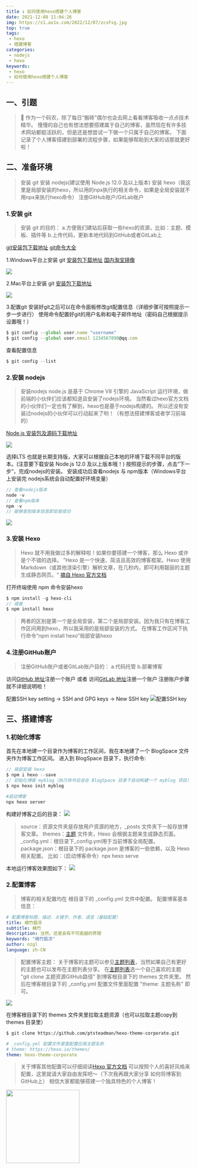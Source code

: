 ```yaml
---
title : 如何使用hexo搭建个人博客
date: 2021-12-08 11:04:26
img: https://s1.ax1x.com/2022/12/07/zcsFsg.jpg
top: true
tags:
 - hexo
 - 搭建博客
categories: 
 - nodejs
 - hexo
keywords:
 - hexo
 - 如何使用hexo搭建个人博客
---
```

## 一、引题
> 🎯 作为一个码农，除了每日“搬砖”偶尔也会去网上看看博客吸收一点点技术精华。
> 慢慢的自己也有想法想要搭建属于自己的博客，虽然现在有许多技术网站都挺活跃的，但是还是想尝试一下做一个只属于自己的博客。
> 下面记录了个人博客搭建到部署的流程步骤，如果能够帮助到大家的话那就更好啦！

## 二、准备环境
> 安装 git 
> 安装 nodejs(建议使用 Node.js 12.0 及以上版本)
> 安装 hexo（我这里是局部安装的hexo，所以用的npx执行的相关命令，如果是全局安装就不用npx来执行hexo命令）
> 注册GitHub账户/GitLab账户

### 1.安装 git 
> 安装 git 的目的：
> a.方便我们建站后获取一些hexo的资源，比如：主题、模板、插件等
> b.上传代码，更新本地代码到GitHub或者GitLab上

[git安装包下载地址](http://git-scm.com/downloads)
[git命令大全](http://git-scm.com/docs)

1.Windows平台上安装 git
[安装包下载地址](https://gitforwindows.org/)
[国内淘宝镜像](https://npm.taobao.org/mirrors/git-for-windows/)

![](./git01.jpg)

2.Mac平台上安装 git
[安装包下载地址](http://sourceforge.net/projects/git-osx-installer/)

![](./git02.jpg)

3.配置git
安装好git之后可以在命令面板修改git配置信息（详细步骤可按照提示一步一步进行）
使用命令配置好git的用户名称和电子邮件地址（密码自己根据提示设置哦！）
```js
$ git config --global user.name "username"
$ git config --global user.email 1234567890@qq.com
```
查看配置信息
```js
$ git config --list
```

### 2.安装 nodejs
> 安装nodejs
> node.js 是基于 Chrome V8 引擎的 JavaScript 运行环境，做前端的小伙伴们应该都知道且安装了nodejs环境。
> 当然看过hexo官方文档的小伙伴们一定也有了解到，hexo也是基于nodejs构建的。
> 所以还没有安装过nodejs的小伙伴可以行动起来了哟！（有想法搭建博客或者学习前端的）

[Node.js 安装包及源码下载地址](https://nodejs.org/en/download/)

![](./nodejs01.jpg)

选择LTS 也就是长期支持版，大家可以根据自己本地的环境下载不同平台的版本。(注意要下载安装 Node.js 12.0 及以上版本哦！)
按照提示的步骤，点击“下一步”，完成nodejs的安装。
安装成功后查看nodejs 与 npm版本（Windows平台上安装完 nodejs系统会自动配置好环境变量）
```js
// 查看nodejs版本
node -v
// 查看npm版本
npm -v
// 能够查到版本信息即安装成功
```
![](./nodejs02.jpg)

### 3.安装 Hexo
> Hexo 就不用我做过多的解释啦！如果你要搭建一个博客，那么 Hexo 或许是个不错的选择。
> ”Hexo 是一个快速、简洁且高效的博客框架。Hexo 使用 Markdown（或其他渲染引擎）解析文章，在几秒内，即可利用靓丽的主题生成静态网页。“
> [摘自 Hexo 官方文档](https://hexo.io/zh-cn/docs/)

打开终端使用 npm 命令安装hexo
```js
$ npm install -g hexo-cli
// 或者
$ npm install hexo
```
> 两者的区别是第一个是全局安装，第二个是局部安装。因为我只有在博客工作区间用到hexo，所以我采用的是局部安装的方式。
> 在博客工作区间下执行命令“npm install hexo”局部安装hexo

### 4.注册GitHub账户
> 注册GitHub账户或者GitLab账户目的：
> a.代码托管
> b.部署博客

访问[GitHub 地址](https://github.com/)注册一个账户
或者
访问[GitLab 地址](https://about.gitlab.com/)注册一个账户
注册账户步骤就不详细说明啦！

配置SSH key
setting -> SSH and GPG keys -> New SSH key
![配置SSH key](./ssh.jpg)


## 三、搭建博客
### 1.初始化博客

首先在本地建一个目录作为博客的工作区间，我在本地建了一个 BlogSpace 文件夹作为博客工作区间。
进入到 BlogSpace 目录下，执行命令:
```js
// 局部安装 hexo
$ npm i hexo --save
// 初始化博客 myblog（执行命令后会在 BlogSpace 目录下自动构建一个 myblog 项目）
$ npx hexo init myblog
```

```bash
#启动博客
npx hexo server
```

构建好博客之后的目录：
![](./myblog01.jpg)

> source：资源文件夹是存放用户资源的地方，_posts 文件夹下一般存放博客文章。
> themes：[主题](https://hexo.io/zh-cn/docs/themes) 文件夹，Hexo 会根据主题来生成静态页面。
> _config.yml：根目录下_config.yml用于当前博客全局配置。
> package.json：根目录下的 package.json 是博客的一些依赖，以及 Hexo 相关配置。
> 比如：（启动博客命令）npx hexo serve

本地运行博客效果图如下：
![](./hexo.jpg)

### 2.配置博客
> 博客的相关配置均在 根目录下的 _config.yml 文件中配置。
> 配置博客基本信息：

```yml
# 配置博客标题、描述、关键字、作者、语言（基础配置）
title: 楠竹菇凉
subtitle: 楠竹
description: 当然，还是会有不可逾越的界限
keywords: "楠竹菇凉"
author: nzgl
language: zh-CN
```

> 配置博客主题：
> 关于博客的主题可以参见[主题列表](https://hexo.io/themes/)，当然如果自己有更好的主题也可以发布在主题列表分享。
> 在[主题列表](https://hexo.io/themes/)选一个自己喜欢的主题 "git clone 主题资源GitHub路径" 到博客根目录下的 themes 文件夹里。
> 然后在博客根目录下的 _config.yml 配置文件里面配置 "theme: 主题名称" 即可。

![](./themes.jpg)

在博客根目录下的 themes 文件夹里拉取主题资源（也可以拉取主题copy到 themes 目录里）
```bash
$ git clone https://github.com/ptsteadman/hexo-theme-corporate.git
```

```yml
# _config.yml 配置文件里面配置应用主题名称
# theme: https://hexo.io/themes/
theme: hexo-theme-corporate
```

> 关于博客其他配置可以仔细阅读[Hexo 官方文档](https://hexo.io/zh-cn/docs/)
> 可以按照个人的喜好风格来配置，这里就请大家自由发挥吧～（下次我再跟大家分享 如何将博客到GitHub上）
> 相信大家都能够搭建一个独具特色的个人博客！

<img src="https://s6.jpg.cm/2021/12/08/LdjSpC.jpg" width="200px"/>

